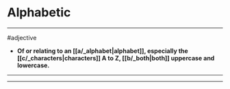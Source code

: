 # Alphabetic
---
#adjective
- **Of or relating to an [[a/_alphabet|alphabet]], especially the [[c/_characters|characters]] A to Z, [[b/_both|both]] uppercase and lowercase.**
---
---
